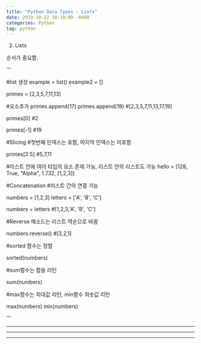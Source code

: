 ```yaml
---
title: "Python Data Types : Lists"
date: 2019-10-22 10:10:00 -0400
categories: Python
tag: python 
---
```


2. Lists

순서가 중요함. 

'''

#list 생성
example = list()
example2 = []

primes = [2,3,5,7,11,13]

#요소추가
primes.append(17)
primes.append(19)
#[2,3,5,7,11,13,17,19]

primes[0]
#2

primes[-1]
#19

#Slicing 
#첫번째 인덱스는 포함, 마지막 인덱스는 미포함

primes[2:5]
#5,7,11

#리스트 안에 여러 타입의 요소 존재 가능, 리스트 안의 리스트도 가능
hello = [128, True, "Alpha", 1.732, [1,2,3]]

#Concatenation
#리스트 간의 연결 가능

numbers = [1,2,3]
letters = ['A', 'B', 'C']

numbers + letters
#[1,2,3,'A', 'B', 'C']

#Reverse 메소드는 리스트 역순으로 바꿈

numbers.reverse()
#[3,2,1]

#sorted 함수는 정렬

sorted(numbers)

#sum함수는 합을 리턴

sum(numbers)

#max함수는 최대값 리턴, min함수 최솟값 리턴

max(numbers)
min(numbers)

'''

***
***
***
